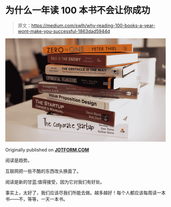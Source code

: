 # 为什么一年读 100 本书不会让你成功

> 原文：<https://medium.com/swlh/why-reading-100-books-a-year-wont-make-you-successful-1863dad5944d>

![](img/812d9687a9f04ca1fbff359cfed7d618.png)

Originally published on [**JOTFORM.COM**](http://jotform.com)

阅读是趋势。

互联网把一些不酷的东西改头换面了。

阅读是新的甘蓝:值得接受，因为它对我们有好处。

事实上，太好了，我们应该尽我们所能去做。越多越好！每个人都应该每周读一本书——不，等等，一天一本书。